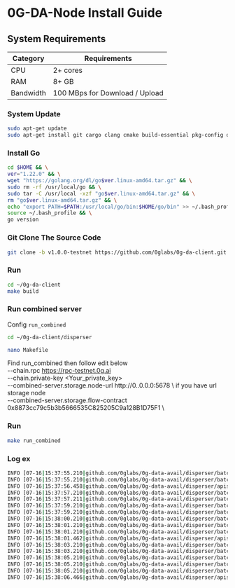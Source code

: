 # 0G-DA-Node Install Guide

## System Requirements
| Category | Requirements |
| ------------ | ------------ |
| CPU | 2+ cores |
| RAM | 8+ GB |
| Bandwidth | 100 MBps for Download / Upload |

### System Update
```bash
sudo apt-get update
sudo apt-get install git cargo clang cmake build-essential pkg-config openssl libssl-dev protobuf-compiler
```
### Install Go
```bash
cd $HOME && \
ver="1.22.0" && \
wget "https://golang.org/dl/go$ver.linux-amd64.tar.gz" && \
sudo rm -rf /usr/local/go && \
sudo tar -C /usr/local -xzf "go$ver.linux-amd64.tar.gz" && \
rm "go$ver.linux-amd64.tar.gz" && \
echo "export PATH=$PATH:/usr/local/go/bin:$HOME/go/bin" >> ~/.bash_profile && \
source ~/.bash_profile && \
go version
```
### Git Clone The Source Code
```bash
git clone -b v1.0.0-testnet https://github.com/0glabs/0g-da-client.git
```
### Run
```bash
cd ~/0g-da-client
make build
```

### Run combined server

<change input>
 
Config `run_combined`

```bash
cd ~/0g-da-client/disperser
```
```bash
nano Makefile
```
Find run_combined then follow edit below \
--chain.rpc https://rpc-testnet.0g.ai \
--chain.private-key <Your_private_key> \
--combined-server.storage.node-url http://0..0.0.0:5678 \ if you have url storage node \
--combined-server.storage.flow-contract 0x8873cc79c5b3b5666535C825205C9a128B1D75F1 \

### Run
```bash
make run_combined
```
 
### Log ex
```bash
INFO [07-16|15:37:55.210|github.com/0glabs/0g-data-avail/disperser/batcher/encoding_streamer.go:155] [encodingstreamer] requesting processing blobs.. caller=encoding_streamer.go:155
INFO [07-16|15:37:55.210|github.com/0glabs/0g-data-avail/disperser/batcher/encoding_streamer.go:170] [encodingstreamer] no new metadatas to encode caller=encoding_streamer.go:170
INFO [07-16|15:37:56.458|github.com/0glabs/0g-data-avail/disperser/apiserver/server.go:414]          [apiserver] latest finalized block number updated number=278,402 caller=server.go:414
INFO [07-16|15:37:57.210|github.com/0glabs/0g-data-avail/disperser/batcher/encoding_streamer.go:155] [encodingstreamer] requesting processing blobs.. caller=encoding_streamer.go:155
INFO [07-16|15:37:57.211|github.com/0glabs/0g-data-avail/disperser/batcher/encoding_streamer.go:170] [encodingstreamer] no new metadatas to encode caller=encoding_streamer.go:170
INFO [07-16|15:37:59.210|github.com/0glabs/0g-data-avail/disperser/batcher/encoding_streamer.go:155] [encodingstreamer] requesting processing blobs.. caller=encoding_streamer.go:155
INFO [07-16|15:37:59.210|github.com/0glabs/0g-data-avail/disperser/batcher/encoding_streamer.go:170] [encodingstreamer] no new metadatas to encode caller=encoding_streamer.go:170
INFO [07-16|15:38:00.210|github.com/0glabs/0g-data-avail/disperser/batcher/batcher.go:193]           [batcher] Creating batch                 ts=2024-07-16T15:38:00+0000 caller=batcher.go:193
INFO [07-16|15:38:01.210|github.com/0glabs/0g-data-avail/disperser/batcher/encoding_streamer.go:155] [encodingstreamer] requesting processing blobs.. caller=encoding_streamer.go:155
INFO [07-16|15:38:01.210|github.com/0glabs/0g-data-avail/disperser/batcher/encoding_streamer.go:170] [encodingstreamer] no new metadatas to encode caller=encoding_streamer.go:170
INFO [07-16|15:38:01.462|github.com/0glabs/0g-data-avail/disperser/apiserver/server.go:414]          [apiserver] latest finalized block number updated number=278,403 caller=server.go:414
INFO [07-16|15:38:03.210|github.com/0glabs/0g-data-avail/disperser/batcher/encoding_streamer.go:155] [encodingstreamer] requesting processing blobs.. caller=encoding_streamer.go:155
INFO [07-16|15:38:03.210|github.com/0glabs/0g-data-avail/disperser/batcher/encoding_streamer.go:170] [encodingstreamer] no new metadatas to encode caller=encoding_streamer.go:170
INFO [07-16|15:38:05.210|github.com/0glabs/0g-data-avail/disperser/batcher/batcher.go:193]           [batcher] Creating batch                 ts=2024-07-16T15:38:05+0000 caller=batcher.go:193
INFO [07-16|15:38:05.210|github.com/0glabs/0g-data-avail/disperser/batcher/encoding_streamer.go:155] [encodingstreamer] requesting processing blobs.. caller=encoding_streamer.go:155
INFO [07-16|15:38:05.210|github.com/0glabs/0g-data-avail/disperser/batcher/encoding_streamer.go:170] [encodingstreamer] no new metadatas to encode caller=encoding_streamer.go:170
INFO [07-16|15:38:06.466|github.com/0glabs/0g-data-avail/disperser/apiserver/server.go:414]          [apiserver] latest finalized block number updated number=278,403 caller=server.go:414
```

 
